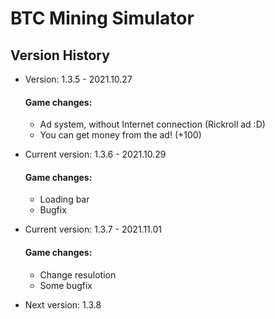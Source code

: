 # BTC Mining Simulator
## Version History
- Version: 1.3.5 - 2021.10.27
  #### Game changes:
    - Ad system, without Internet connection (Rickroll ad :D)
    - You can get money from the ad! (+100)

- Current version: 1.3.6 - 2021.10.29
  #### Game changes:
    - Loading bar
    - Bugfix

- Current version: 1.3.7 - 2021.11.01
  #### Game changes:
    - Change resulotion
    - Some bugfix

- Next version: 1.3.8
